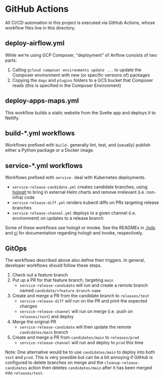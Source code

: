 # GitHub Actions

All CI/CD automation in this project is executed via GitHub Actions, whose workflow files live in this directory.

## deploy-airflow.yml

While we're using GCP Composer, "deployment" of Airflow consists of two parts:

1. Calling `gcloud composer environments update ...` to update the Composer environment with new (or specific versions of) packages
2. Copying the `dags` and `plugins` folders to a GCS bucket that Composer reads (this is specified in the Composer Environment)

## deploy-apps-maps.yml

This workflow builds a static website from the Svelte app and deploys it to Netlify.

## build-*.yml workflows

Workflows prefixed with `build-` generally lint, test, and (usually) publish either a Python package or a Docker image.

## service-*.yml workflows

Workflows prefixed with `service-` deal with Kubernetes deployments.

* `service-release-candidate.yml` creates candidate branches, using [hologit](https://github.com/JarvusInnovations/hologit) to bring in external Helm charts and remove irrelevant (i.e. non-infra) code
* `service-release-diff.yml` renders kubectl diffs on PRs targeting release branches
* `service-release-channel.yml` deploys to a given channel (i.e. environment) on updates to a release branch

Some of these workflows use hologit or invoke. See the READMEs in [.holo](../.holo) and [ci](../ci) for documentation regarding hologit and invoke, respectively.

## GitOps
The workflows described above also define their triggers. In general, developer workflows should follow these steps.

1. Check out a feature branch
2. Put up a PR for that feature branch, targeting `main`
    * `service-release-candidate` will run and create a remote branch named `candidate/<feature-branch-name`
3. Create and merge a PR from the candidate branch to `releases/test`
    * `service-release-diff` will run on the PR and print the expected changes
    * `service-release-channel` will run on merge (i.e. push on `releases/test`) and deploy
4. Merge the original PR
    * `service-release-candidate` will then update the remote `candidates/main` branch
5. Create and merge a PR from `candidates/main` to `releases/prod`
    * `service-release-channel` will run and deploy to `prod` this time

Note: One alternative would be to use `candidates/main` to deploy into both `test` and `prod`. This is very possible but can be a bit annoying if GitHub is configured to delete branches on merge and the `cleanup-release-candidates` action then deletes `candidates/main` after it has been merged into `releases/test`.
